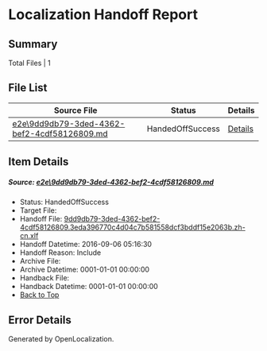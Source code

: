 # <a name='report-top'></a> Localization Handoff Report

## Summary
 Total Files | 1

## File List
 Source File | Status | Details 
 ----------- | ------ | ------- 
 [e2e\9dd9db79-3ded-4362-bef2-4cdf58126809.md](https://github.com/OpenLocalizationTestOrg/ol-test0/blob/d131216fe834c912822f5260c041acd4223d2d08/e2e/9dd9db79-3ded-4362-bef2-4cdf58126809.md) | HandedOffSuccess | [Details](#6fb2e26745b7480c445bf00b7c01d1dc5c4c7b261)

## Item Details
##### <a name='6fb2e26745b7480c445bf00b7c01d1dc5c4c7b261'></a> Source: [e2e\9dd9db79-3ded-4362-bef2-4cdf58126809.md](https://github.com/OpenLocalizationTestOrg/ol-test0/blob/d131216fe834c912822f5260c041acd4223d2d08/e2e/9dd9db79-3ded-4362-bef2-4cdf58126809.md)
* Status: HandedOffSuccess
* Target File: 
* Handoff File: [9dd9db79-3ded-4362-bef2-4cdf58126809.3eda396770c4d04c7b581558dcf3bddf15e2063b.zh-cn.xlf](https://github.com/OpenLocalizationTestOrg/ol-test0-handoff/blob/4d75b4b2dfeec9242f982e04911daea758125815/ol-handoff/OpenLocalizationTestOrg/ol-test0-zhcn/ci/ht/9dd9db79-3ded-4362-bef2-4cdf58126809.3eda396770c4d04c7b581558dcf3bddf15e2063b.zh-cn.xlf)
* Handoff Datetime: 2016-09-06 05:16:30
* Handoff Reason: Include
* Archive File: 
* Archive Datetime: 0001-01-01 00:00:00
* Handback File: 
* Handback Datetime: 0001-01-01 00:00:00
* [Back to Top](#report-top)


## Error Details

Generated by OpenLocalization.
